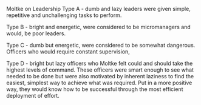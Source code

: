 







Moltke on Leadership
Type A - dumb and lazy leaders were given simple, repetitive and unchallenging tasks to perform.

Type B - bright and energetic, were considered to be micromanagers and would, be poor leaders.

Type C - dumb but energetic, were considered to be somewhat dangerous. Officers who would require constant supervision,

Type D - bright but lazy officers who Moltke felt could and should take the highest levels of command. These officers were smart enough to see what needed to be done but were also motivated by inherent laziness to find the easiest, simplest way to achieve what was required. Put in a more positive way, they would know how to be successful through the most efficient deployment of effort.
